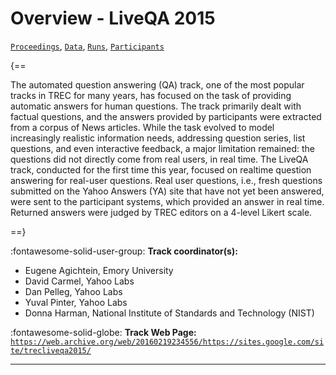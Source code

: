 # Overview - LiveQA 2015

[`Proceedings`](./proceedings.md), [`Data`](./data.md), [`Runs`](./runs.md), [`Participants`](./participants.md)

{==

The automated question answering (QA) track, one of the most popular tracks in TREC for many years, has focused on the task of providing automatic answers for human questions. The track primarily dealt with factual questions, and the answers provided by participants were extracted from a corpus of News articles. While the task evolved to model increasingly realistic information needs, addressing question series, list questions, and even interactive feedback, a major limitation remained: the questions did not directly come from real users, in real time. The LiveQA track, conducted for the first time this year, focused on realtime question answering for real-user questions. Real user questions, i.e., fresh questions submitted on the Yahoo Answers (YA) site that have not yet been answered, were sent to the participant systems, which provided an answer in real time. Returned answers were judged by TREC editors on a 4-level Likert scale.

==}

:fontawesome-solid-user-group: **Track coordinator(s):**

- Eugene Agichtein, Emory University 
- David Carmel, Yahoo Labs 
- Dan Pelleg, Yahoo Labs 
- Yuval Pinter, Yahoo Labs 
- Donna Harman, National Institute of Standards and Technology (NIST) 

:fontawesome-solid-globe: **Track Web Page:** [`https://web.archive.org/web/20160219234556/https://sites.google.com/site/trecliveqa2015/`](https://web.archive.org/web/20160219234556/https://sites.google.com/site/trecliveqa2015/) 

---

